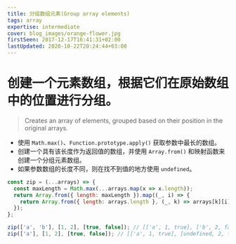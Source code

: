 ```yaml
---
title: 分组数组元素(Group array elements)
tags: array
expertise: intermediate
cover: blog_images/orange-flower.jpg
firstSeen: 2017-12-17T16:41:31+02:00
lastUpdated: 2020-10-22T20:24:44+03:00
---
```


# 创建一个元素数组，根据它们在原始数组中的位置进行分组。
> Creates an array of elements, grouped based on their position in the original arrays.

- 使用 `Math.max()`、`Function.prototype.apply()` 获取参数中最长的数组。
- 创建一个具有该长度作为返回值的数组，并使用 `Array.from()` 和映射函数来创建一个分组元素数组。
- 如果参数数组的长度不同，则在找不到值的地方使用 `undefined`。

```js
const zip = (...arrays) => {
  const maxLength = Math.max(...arrays.map(x => x.length));
  return Array.from({ length: maxLength }).map((_, i) => {
    return Array.from({ length: arrays.length }, (_, k) => arrays[k][i]);
  });
};
```

```js
zip(['a', 'b'], [1, 2], [true, false]); // [['a', 1, true], ['b', 2, false]]
zip(['a'], [1, 2], [true, false]); // [['a', 1, true], [undefined, 2, false]]
```
